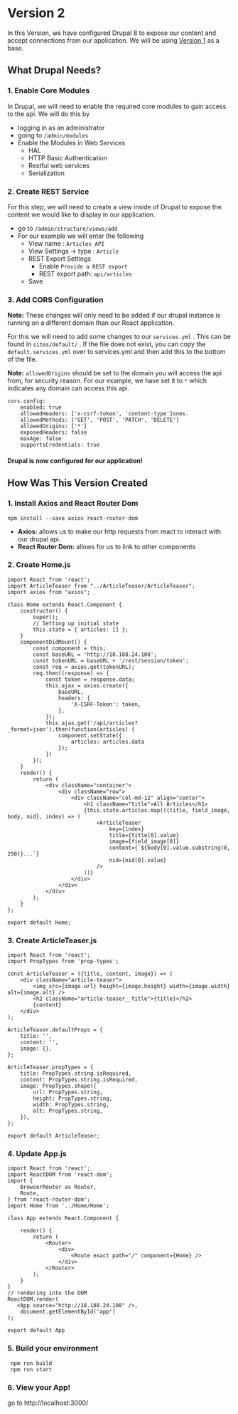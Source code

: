 # Version 2
In this Version, we have configured Drupal 8 to expose our content and accept connections from our application. We will be using [Version 1](../v1/README.md) as a base.

## What Drupal Needs?

### 1. Enable Core Modules
In Drupal, we will need to enable the required core modules to gain access to the api.
 We will do this by
 * logging in as an administrator 
 *  going to ```/admin/modules``` 
 * Enable the Modules in Web Services
    * HAL
    * HTTP Basic Authentication
    * Restful web services
    * Serialization

### 2. Create REST Service
 For this step, we will need to create a view inside of Drupal to expose the content we would like to display in our application.
 *  go to ```/admin/structure/views/add```
 *  For our example we will enter the following
    *   View name : ``Articles API``
    *   View Settings -> type : ``Article``
    *   REST Export Settings
        *  Enable ``Provide a REST export``
        *   REST export path: ``api/articles``
     *  Save
     
 ### 3. Add CORS Configuration
 **Note:** These changes will only need to be added if our drupal instance is running on a different domain than our React application.
 
 For this we will need to add some changes to our ``services.yml`` . This can be found in ``sites/default/`` . If the file does not exist, you can copy the ``default.services.yml`` over to services.yml and then add this to the bottom of the file.
 
 **Note:** ``allowedOrigins`` should be set to the domain you will access the api from, for security reason. For our example, we have set it to ```*``` which indicates any domain can access this api.
 
    cors.config:
        enabled: true
        allowedHeaders: ['x-csrf-token', 'content-type']ones.
        allowedMethods: ['GET', 'POST', 'PATCH', 'DELETE']
        allowedOrigins: ['*']
        exposedHeaders: false
        maxAge: false
        supportsCredentials: true
        
 
 #### Drupal is now configured for our application!
 
 ## How Was This Version Created

 ### 1. Install Axios and React Router Dom
    npm install --save axios react-router-dom
  * **Axios:** allows us to make our http requests from react to interact with our drupal api.
  * **React Router Dom:** allows for us to link to other components

 ### 2. Create Home.js
    import React from 'react';
    import ArticleTeaser from "../ArticleTeaser/ArticleTeaser";
    import axios from "axios";
    
    class Home extends React.Component {
        constructor() {
            super();
            // Setting up initial state
            this.state = { articles: [] };
        }
        componentDidMount() {
            const component = this;
            const baseURL = 'http://18.188.24.108';
            const tokenURL = baseURL + '/rest/session/token';
            const req = axios.get(tokenURL);
            req.then((response) => {
                const token = response.data;
                this.ajax = axios.create({
                    baseURL,
                    headers: {
                        'X-CSRF-Token': token,
                    },
                });
                this.ajax.get('/api/articles?_format=json').then(function(articles) {
                    component.setState({
                        articles: articles.data
                    });
                })
            });
        }
        render() {
            return (
                <div className="container">
                    <div className="row">
                        <div className="col-md-12" align="center">
                            <h1 className="title">All Articles</h1>
                            {this.state.articles.map(({title, field_image, body, nid}, index) => (
                                <ArticleTeaser
                                    key={index}
                                    title={title[0].value}
                                    image={field_image[0]}
                                    content={`${body[0].value.substring(0, 250)}...`}
                                    nid={nid[0].value}
                                />
                            ))}
                        </div>
                    </div>
                </div>
            );
        }
    };
    
    export default Home;
 
 ### 3. Create ArticleTeaser.js
    import React from 'react';
    import PropTypes from 'prop-types';
    
    const ArticleTeaser = ({title, content, image}) => (
        <div className="article-teaser">
            <img src={image.url} height={image.height} width={image.width} alt={image.alt} />
            <h2 className="article-teaser__title">{title}</h2>
            {content}
        </div>
    );
    
    ArticleTeaser.defaultProps = {
        title: '',
        content: '',
        image: {},
    };
    
    ArticleTeaser.propTypes = {
        title: PropTypes.string.isRequired,
        content: PropTypes.string.isRequired,
        image: PropTypes.shape({
            url: PropTypes.string,
            height: PropTypes.string,
            width: PropTypes.string,
            alt: PropTypes.string,
        }),
    };
    
    export default ArticleTeaser;
 
 ### 4. Update App.js
    import React from 'react';
    import ReactDOM from 'react-dom';
    import {
        BrowserRouter as Router,
        Route,
    } from 'react-router-dom';
    import Home from '../Home/Home';
    
    class App extends React.Component {
    
        render() {
            return (
                <Router>
                    <div>
                        <Route exact path="/" component={Home} />
                    </div>
                </Router>
            );
        }
    }
    // rendering into the DOM
    ReactDOM.render(
       <App source="http://18.188.24.108" />,
        document.getElementById('app')
    );
    
    export default App
    
### 5. Build your environment
     npm run build
     npm run start
     
### 6. View your App!
go to http://localhost:3000/